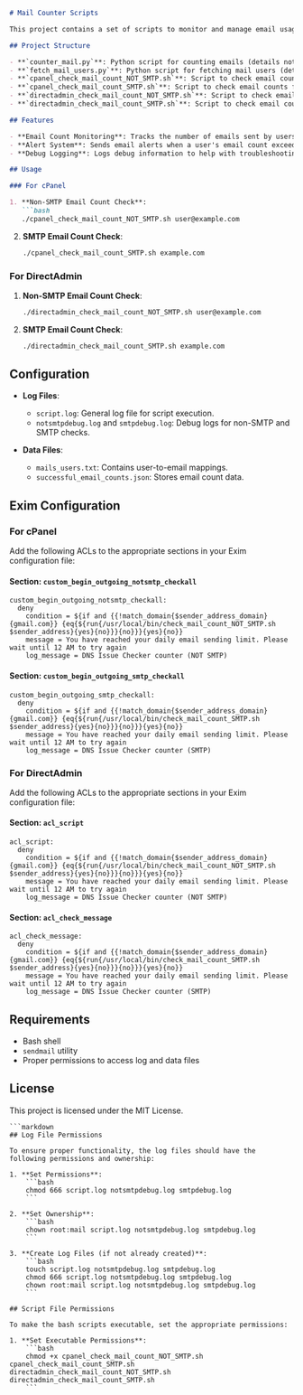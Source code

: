 
```markdown
# Mail Counter Scripts

This project contains a set of scripts to monitor and manage email usage for different hosting control panels, such as cPanel and DirectAdmin. The scripts check email counts and send alerts when limits are exceeded.

## Project Structure

- **`counter_mail.py`**: Python script for counting emails (details not provided in the workspace).
- **`fetch_mail_users.py`**: Python script for fetching mail users (details not provided in the workspace).
- **`cpanel_check_mail_count_NOT_SMTP.sh`**: Script to check email counts for cPanel (non-SMTP).
- **`cpanel_check_mail_count_SMTP.sh`**: Script to check email counts for cPanel (SMTP).
- **`directadmin_check_mail_count_NOT_SMTP.sh`**: Script to check email counts for DirectAdmin (non-SMTP).
- **`directadmin_check_mail_count_SMTP.sh`**: Script to check email counts for DirectAdmin (SMTP).

## Features

- **Email Count Monitoring**: Tracks the number of emails sent by users.
- **Alert System**: Sends email alerts when a user's email count exceeds the defined limit (300 emails).
- **Debug Logging**: Logs debug information to help with troubleshooting.

## Usage

### For cPanel

1. **Non-SMTP Email Count Check**:
   ```bash
   ./cpanel_check_mail_count_NOT_SMTP.sh user@example.com
   ```

2. **SMTP Email Count Check**:
   ```bash
   ./cpanel_check_mail_count_SMTP.sh example.com
   ```

### For DirectAdmin

1. **Non-SMTP Email Count Check**:
   ```bash
   ./directadmin_check_mail_count_NOT_SMTP.sh user@example.com
   ```

2. **SMTP Email Count Check**:
   ```bash
   ./directadmin_check_mail_count_SMTP.sh example.com
   ```

## Configuration

- **Log Files**:
  - `script.log`: General log file for script execution.
  - `notsmtpdebug.log` and `smtpdebug.log`: Debug logs for non-SMTP and SMTP checks.

- **Data Files**:
  - `mails_users.txt`: Contains user-to-email mappings.
  - `successful_email_counts.json`: Stores email count data.

## Exim Configuration

### For cPanel

Add the following ACLs to the appropriate sections in your Exim configuration file:

#### Section: `custom_begin_outgoing_notsmtp_checkall`
```plaintext
custom_begin_outgoing_notsmtp_checkall:
  deny
    condition = ${if and {{!match_domain{$sender_address_domain}{gmail.com}} {eq{${run{/usr/local/bin/check_mail_count_NOT_SMTP.sh $sender_address}{yes}{no}}}{no}}}{yes}{no}}
    message = You have reached your daily email sending limit. Please wait until 12 AM to try again
    log_message = DNS Issue Checker counter (NOT SMTP)
```

#### Section: `custom_begin_outgoing_smtp_checkall`
```plaintext
custom_begin_outgoing_smtp_checkall:
  deny
    condition = ${if and {{!match_domain{$sender_address_domain}{gmail.com}} {eq{${run{/usr/local/bin/check_mail_count_SMTP.sh $sender_address}{yes}{no}}}{no}}}{yes}{no}}
    message = You have reached your daily email sending limit. Please wait until 12 AM to try again
    log_message = DNS Issue Checker counter (SMTP)
```

### For DirectAdmin

Add the following ACLs to the appropriate sections in your Exim configuration file:

#### Section: `acl_script`
```plaintext
acl_script:
  deny
    condition = ${if and {{!match_domain{$sender_address_domain}{gmail.com}} {eq{${run{/usr/local/bin/check_mail_count_NOT_SMTP.sh $sender_address}{yes}{no}}}{no}}}{yes}{no}}
    message = You have reached your daily email sending limit. Please wait until 12 AM to try again
    log_message = DNS Issue Checker counter (NOT SMTP)
```

#### Section: `acl_check_message`
```plaintext
acl_check_message:
  deny
    condition = ${if and {{!match_domain{$sender_address_domain}{gmail.com}} {eq{${run{/usr/local/bin/check_mail_count_SMTP.sh $sender_address}{yes}{no}}}{no}}}{yes}{no}}
    message = You have reached your daily email sending limit. Please wait until 12 AM to try again
    log_message = DNS Issue Checker counter (SMTP)
```

## Requirements

- Bash shell
- `sendmail` utility
- Proper permissions to access log and data files

## License

This project is licensed under the MIT License.
```
```markdown
## Log File Permissions

To ensure proper functionality, the log files should have the following permissions and ownership:

1. **Set Permissions**:
    ```bash
    chmod 666 script.log notsmtpdebug.log smtpdebug.log
    ```

2. **Set Ownership**:
    ```bash
    chown root:mail script.log notsmtpdebug.log smtpdebug.log
    ```

3. **Create Log Files (if not already created)**:
    ```bash
    touch script.log notsmtpdebug.log smtpdebug.log
    chmod 666 script.log notsmtpdebug.log smtpdebug.log
    chown root:mail script.log notsmtpdebug.log smtpdebug.log
    ```

## Script File Permissions

To make the bash scripts executable, set the appropriate permissions:

1. **Set Executable Permissions**:
    ```bash
    chmod +x cpanel_check_mail_count_NOT_SMTP.sh cpanel_check_mail_count_SMTP.sh directadmin_check_mail_count_NOT_SMTP.sh directadmin_check_mail_count_SMTP.sh
    ```
```
